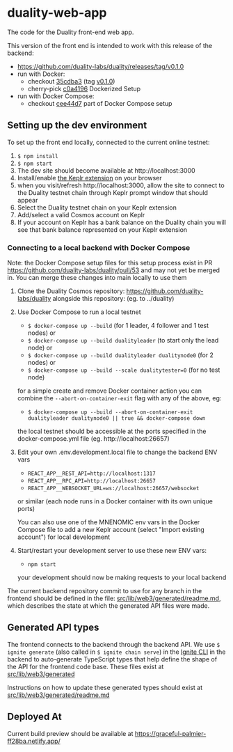 # duality-web-app

The code for the Duality front-end web app.

This version of the front end is intended to work with this release of the backend:

- https://github.com/duality-labs/duality/releases/tag/v0.1.0
- run with Docker:
  - checkout [35cdba3](https://github.com/duality-labs/duality/commit/35cdba33e71742d213c3f873a08fe5e46b5ec493) (tag [v0.1.0](https://github.com/duality-labs/duality/releases/tag/v0.1.0))
  - cherry-pick [c0a4196](https://github.com/duality-labs/duality/commit/c0a419600d5920c58f68822f932afb5857ebe45f) Dockerized Setup
- run with Docker Compose:
  - checkout [cee44d7](https://github.com/duality-labs/duality/commit/cee44d7cf9d079ad2302d2ffb6a9a67847aa0e10) part of Docker Compose setup

## Setting up the dev environment

To set up the front end locally, connected to the current online testnet:

1. `$ npm install`
2. `$ npm start`
3. The dev site should become available at http://localhost:3000
4. Install/enable [the Keplr extension](https://github.com/chainapsis/keplr-wallet)
   on your browser
5. when you visit/refresh http://localhost:3000, allow the site to connect to
   the Duality testnet chain through Keplr prompt window that should appear
6. Select the Duality testnet chain on your Keplr extension
7. Add/select a valid Cosmos account on Keplr
8. If your account on Keplr has a bank balance on the Duality chain
   you will see that bank balance represented on your Keplr extension

### Connecting to a local backend with Docker Compose

Note: the Docker Compose setup files for this setup process exist in PR
https://github.com/duality-labs/duality/pull/53 and may not yet be merged in.
You can merge these changes into main locally to use them

1. Clone the Duality Cosmos repository: https://github.com/duality-labs/duality
   alongside this repository: (eg. to ../duality)
2. Use Docker Compose to run a local testnet

   - `$ docker-compose up --build` (for 1 leader, 4 follower and 1 test nodes) or
   - `$ docker-compose up --build dualityleader` (to start only the lead node) or
   - `$ docker-compose up --build dualityleader dualitynode0` (for 2 nodes) or
   - `$ docker-compose up --build --scale dualitytester=0` (for no test node)

   for a simple create and remove Docker container action you can combine the
   `--abort-on-container-exit` flag with any of the above, eg:

   - `$ docker-compose up --build --abort-on-container-exit dualityleader dualitynode0 || true && docker-compose down`

   the local testnet should be accessible at the ports specified in the
   docker-compose.yml file (eg. http://localhost:26657)

3. Edit your own .env.development.local file to change the backend ENV vars

   - `REACT_APP__REST_API=http://localhost:1317`
   - `REACT_APP__RPC_API=http://localhost:26657`
   - `REACT_APP__WEBSOCKET_URL=ws://localhost:26657/websocket`

   or similar (each node runs in a Docker container with its own unique ports)

   You can also use one of the MNENOMIC env vars in the Docker Compose file
   to add a new Keplr account (select "Import existing account") for local
   development

4. Start/restart your development server to use these new ENV vars:

   - `npm start`

   your development should now be making requests to your local backend

The current backend repository commit to use for any branch in the frontend
should be defined in the file:
[src/lib/web3/generated/readme.md](https://github.com/duality-labs/duality-web-app/tree/main/src/lib/web3/generated/readme.md),
which describes the state at which the generated API files were made.

## Generated API types

The frontend connects to the backend through the backend API.
We use `$ ignite generate` (also called in `$ ignite chain serve`)
in the [Ignite CLI](https://docs.ignite.com/cli#ignite-generate)
in the backend to auto-generate TypeScript types that help define the shape
of the API for the frontend code base. These files exist at
[src/lib/web3/generated](https://github.com/duality-labs/duality-web-app/tree/main/src/lib/web3/generated/)

Instructions on how to update these generated types should exist at
[src/lib/web3/generated/readme.md](https://github.com/duality-labs/duality-web-app/tree/main/src/lib/web3/generated/readme.md)

## Deployed At

Current build preview should be available at https://graceful-palmier-ff28ba.netlify.app/
